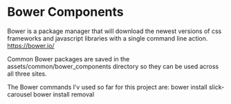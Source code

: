 # Bower Components
Bower is a package manager that will download the newest versions of css frameworks and javascript libraries with a single command line action. 
https://bower.io/

Common Bower packages are saved in the assets/common/bower\_components directory so they can be used across all three sites.

The Bower commands I’v used so far for this project are:
bower install slick-carousel
bower install removal